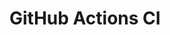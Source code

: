 # GitHub Actions CI





























































































































































































































































































































































































































































































































































































































































































































































































































































































































































































































































































































































































































































































































































































































































































































































































































































































